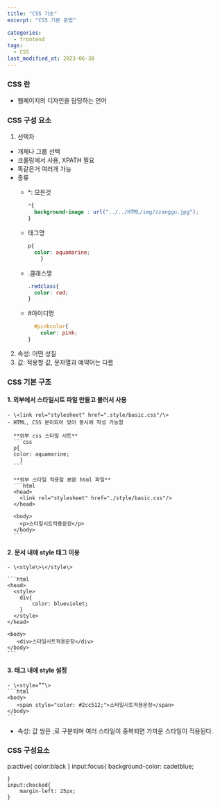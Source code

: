 ```yaml
---
title: "CSS 기초"
excerpt: "CSS 기본 문법"

categories:
  - frontend
tags:
  - CSS
last_modified_at: 2023-06-30
---  
```


### CSS 란 ###
- 웹페이지의 디자인을 담당하는 언어

### CSS 구성 요소 ###

1. 선택자
- 개체나 그룹 선택
- 크롤링에서 사용, XPATH 필요
- 똑같은거 여러개 가능
- 종류
  * *: 모든것

    ```css
    *{
      background-image : url("../../HTML/img/zzanggu.jpg");
    }
    ```
  * 태그명

    ```css
    p{
      color: aquamarine;
        }
    ```

  * .클래스명

    ```css
    .redclass{
      color: red;
    }

    ```
  * #아이디명
  
    ```css
      #pinkcolor{
        color: pink;
    }
    ```


2. 속성: 어떤 성질
3. 값: 적용할 값, 문자열과 예약어는 다름

### CSS 기본 구조 ###

#### 1. 외부에서 스타일시트 파일 만들고 불러서 사용 ####
    - \<link rel="stylesheet" href=".style/basic.css"/\>
    - HTML, CSS 분리되어 었어 동시에 작성 가능함

      **외부 css 스타일 시트**
      ```css
      p{
      color: aquamarine;
        }
      ```

      **외부 스타일 적용할 본문 html 파일**
      ```html
      <head>
        <link rel="stylesheet" href="./style/basic.css"/>
      </head>

      <body>
        <p>스타일시트적용문장</p>
      </body>
      ```

#### 2. 문서 내에 style 태그 이용 ####
    - \<style\>\</style\>

    ```html
    <head>
      <style>
        div{
            color: blueviolet;
        }
      </style>
    </head>

    <body>
       <div>스타일시트적용문장</div>
    </body>
    ```

#### 3. 태그 내에 style 설정 ####
    - \<style=””\>
    ```html
    <body>
       <span style="color: #2cc512;">스타일시트적용문장</span>
    </body>  
    ```

- 속성: 값 쌍은 ;로 구분되며 여러 스타일이 중복되면 가까운 스타일이 적용된다.

### CSS 구성요소 ###

p:active{
        color:black
    }
    input:focus{
        background-color: cadetblue;

    }
    input:checked{
        margin-left: 25px;
    }